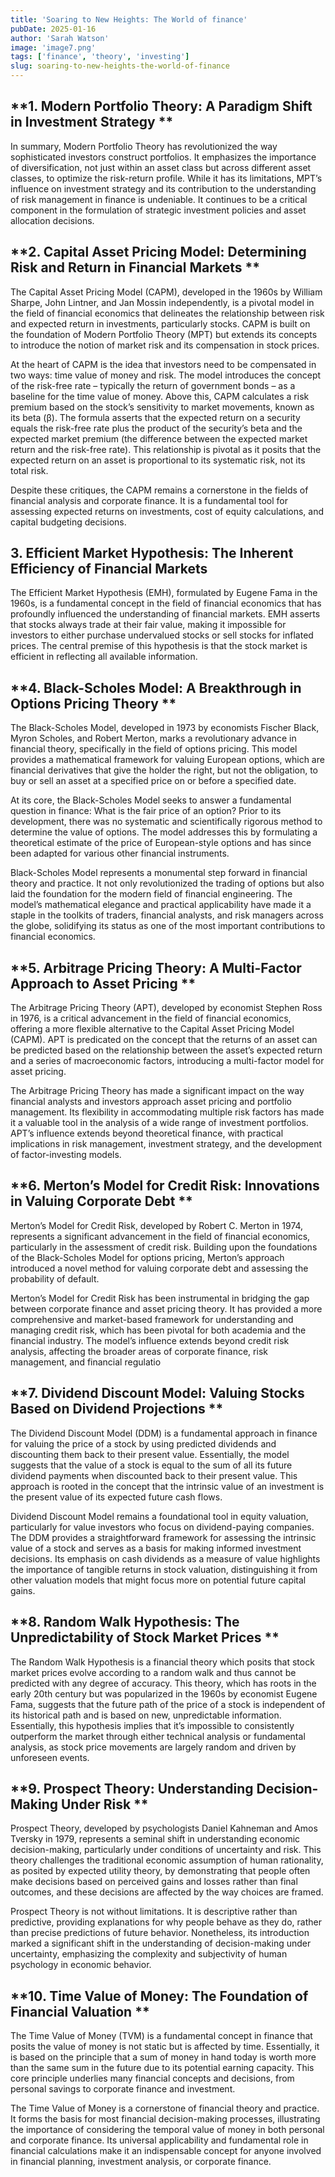 ```yaml
---
title: 'Soaring to New Heights: The World of finance'
pubDate: 2025-01-16
author: 'Sarah Watson'
image: 'image7.png'
tags: ['finance', 'theory', 'investing']
slug: soaring-to-new-heights-the-world-of-finance
---
```




## **1. Modern Portfolio Theory: A Paradigm Shift in Investment Strategy **

In summary, Modern Portfolio Theory has revolutionized the way sophisticated investors construct portfolios. It emphasizes the importance of diversification, not just within an asset class but across different asset classes, to optimize the risk-return profile. While it has its limitations, MPT’s influence on investment strategy and its contribution to the understanding of risk management in finance is undeniable. It continues to be a critical component in the formulation of strategic investment policies and asset allocation decisions.

## **2. Capital Asset Pricing Model: Determining Risk and Return in Financial Markets **

The Capital Asset Pricing Model (CAPM), developed in the 1960s by William Sharpe, John Lintner, and Jan Mossin independently, is a pivotal model in the field of financial economics that delineates the relationship between risk and expected return in investments, particularly stocks. CAPM is built on the foundation of Modern Portfolio Theory (MPT) but extends its concepts to introduce the notion of market risk and its compensation in stock prices.

At the heart of CAPM is the idea that investors need to be compensated in two ways: time value of money and risk. The model introduces the concept of the risk-free rate – typically the return of government bonds – as a baseline for the time value of money. Above this, CAPM calculates a risk premium based on the stock’s sensitivity to market movements, known as its beta (β). The formula asserts that the expected return on a security equals the risk-free rate plus the product of the security’s beta and the expected market premium (the difference between the expected market return and the risk-free rate). This relationship is pivotal as it posits that the expected return on an asset is proportional to its systematic risk, not its total risk.

Despite these critiques, the CAPM remains a cornerstone in the fields of financial analysis and corporate finance. It is a fundamental tool for assessing expected returns on investments, cost of equity calculations, and capital budgeting decisions. 

## **3. Efficient Market Hypothesis: The Inherent Efficiency of Financial Markets**

The Efficient Market Hypothesis (EMH), formulated by Eugene Fama in the 1960s, is a fundamental concept in the field of financial economics that has profoundly influenced the understanding of financial markets. EMH asserts that stocks always trade at their fair value, making it impossible for investors to either purchase undervalued stocks or sell stocks for inflated prices. The central premise of this hypothesis is that the stock market is efficient in reflecting all available information.

## **4. Black-Scholes Model: A Breakthrough in Options Pricing Theory **

The Black-Scholes Model, developed in 1973 by economists Fischer Black, Myron Scholes, and Robert Merton, marks a revolutionary advance in financial theory, specifically in the field of options pricing. This model provides a mathematical framework for valuing European options, which are financial derivatives that give the holder the right, but not the obligation, to buy or sell an asset at a specified price on or before a specified date.

At its core, the Black-Scholes Model seeks to answer a fundamental question in finance: What is the fair price of an option? Prior to its development, there was no systematic and scientifically rigorous method to determine the value of options. The model addresses this by formulating a theoretical estimate of the price of European-style options and has since been adapted for various other financial instruments.

Black-Scholes Model represents a monumental step forward in financial theory and practice. It not only revolutionized the trading of options but also laid the foundation for the modern field of financial engineering. The model’s mathematical elegance and practical applicability have made it a staple in the toolkits of traders, financial analysts, and risk managers across the globe, solidifying its status as one of the most important contributions to financial economics.

## **5. Arbitrage Pricing Theory: A Multi-Factor Approach to Asset Pricing **

The Arbitrage Pricing Theory (APT), developed by economist Stephen Ross in 1976, is a critical advancement in the field of financial economics, offering a more flexible alternative to the Capital Asset Pricing Model (CAPM). APT is predicated on the concept that the returns of an asset can be predicted based on the relationship between the asset’s expected return and a series of macroeconomic factors, introducing a multi-factor model for asset pricing.

The Arbitrage Pricing Theory has made a significant impact on the way financial analysts and investors approach asset pricing and portfolio management. Its flexibility in accommodating multiple risk factors has made it a valuable tool in the analysis of a wide range of investment portfolios. APT’s influence extends beyond theoretical finance, with practical implications in risk management, investment strategy, and the development of factor-investing models.

## **6. Merton’s Model for Credit Risk: Innovations in Valuing Corporate Debt **

Merton’s Model for Credit Risk, developed by Robert C. Merton in 1974, represents a significant advancement in the field of financial economics, particularly in the assessment of credit risk. Building upon the foundations of the Black-Scholes Model for options pricing, Merton’s approach introduced a novel method for valuing corporate debt and assessing the probability of default.

Merton’s Model for Credit Risk has been instrumental in bridging the gap between corporate finance and asset pricing theory. It has provided a more comprehensive and market-based framework for understanding and managing credit risk, which has been pivotal for both academia and the financial industry. The model’s influence extends beyond credit risk analysis, affecting the broader areas of corporate finance, risk management, and financial regulatio

## **7. Dividend Discount Model: Valuing Stocks Based on Dividend Projections **

The Dividend Discount Model (DDM) is a fundamental approach in finance for valuing the price of a stock by using predicted dividends and discounting them back to their present value. Essentially, the model suggests that the value of a stock is equal to the sum of all its future dividend payments when discounted back to their present value. This approach is rooted in the concept that the intrinsic value of an investment is the present value of its expected future cash flows.

Dividend Discount Model remains a foundational tool in equity valuation, particularly for value investors who focus on dividend-paying companies. The DDM provides a straightforward framework for assessing the intrinsic value of a stock and serves as a basis for making informed investment decisions. Its emphasis on cash dividends as a measure of value highlights the importance of tangible returns in stock valuation, distinguishing it from other valuation models that might focus more on potential future capital gains.

## **8. Random Walk Hypothesis: The Unpredictability of Stock Market Prices **

The Random Walk Hypothesis is a financial theory which posits that stock market prices evolve according to a random walk and thus cannot be predicted with any degree of accuracy. This theory, which has roots in the early 20th century but was popularized in the 1960s by economist Eugene Fama, suggests that the future path of the price of a stock is independent of its historical path and is based on new, unpredictable information. Essentially, this hypothesis implies that it’s impossible to consistently outperform the market through either technical analysis or fundamental analysis, as stock price movements are largely random and driven by unforeseen events.

## **9.  Prospect Theory: Understanding Decision-Making Under Risk **

Prospect Theory, developed by psychologists Daniel Kahneman and Amos Tversky in 1979, represents a seminal shift in understanding economic decision-making, particularly under conditions of uncertainty and risk. This theory challenges the traditional economic assumption of human rationality, as posited by expected utility theory, by demonstrating that people often make decisions based on perceived gains and losses rather than final outcomes, and these decisions are affected by the way choices are framed.

 Prospect Theory is not without limitations. It is descriptive rather than predictive, providing explanations for why people behave as they do, rather than precise predictions of future behavior. Nonetheless, its introduction marked a significant shift in the understanding of decision-making under uncertainty, emphasizing the complexity and subjectivity of human psychology in economic behavior.

## **10. Time Value of Money: The Foundation of Financial Valuation **

The Time Value of Money (TVM) is a fundamental concept in finance that posits the value of money is not static but is affected by time. Essentially, it is based on the principle that a sum of money in hand today is worth more than the same sum in the future due to its potential earning capacity. This core principle underlies many financial concepts and decisions, from personal savings to corporate finance and investment.

The Time Value of Money is a cornerstone of financial theory and practice. It forms the basis for most financial decision-making processes, illustrating the importance of considering the temporal value of money in both personal and corporate finance. Its universal applicability and fundamental role in financial calculations make it an indispensable concept for anyone involved in financial planning, investment analysis, or corporate finance.